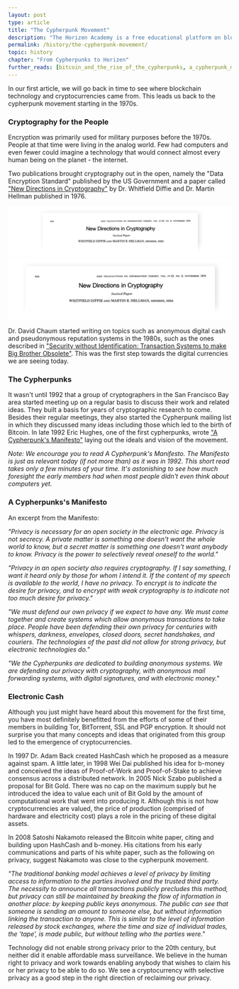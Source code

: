 ```yaml
---
layout: post
type: article
title: "The Cypherpunk Movement"
description: "The Horizen Academy is a free educational platform on blockchain technology, cryptocurrency, and privacy. In this article, we discuss a group of computer scientists known as The Cypherpunks."
permalink: /history/the-cypherpunk-movement/
topic: history
chapter: "From Cypherpunks to Horizen"
further_reads: [bitcoin_and_the_rise_of_the_cypherpunks, a_cypherpunk_manifesto]
---
```


In our first article, we will go back in time to see where blockchain technology and cryptocurrencies came from. This leads us back to the cypherpunk movement starting in the 1970s.

### Cryptography for the People

Encryption was primarily used for military purposes before the 1970s. People at that time were living in the analog world. Few had computers and even fewer could imagine a technology that would connect almost every human being on the planet - the internet.

Two publications brought cryptography out in the open, namely the "Data Encryption Standard" published by the US Government and a paper called ["New Directions in Cryptography"](https://ee.stanford.edu/~hellman/publications/24.pdf) by Dr. Whitfield Diffie and Dr. Martin Hellman published in 1976.

![New directions](/assets/post_files/history/the-cypherpunk-movement/new_directions_D.jpg)
![New directions](/assets/post_files/history/the-cypherpunk-movement/new_directions_M.jpg)

Dr. David Chaum started writing on topics such as anonymous digital cash and pseudonymous reputation systems in the 1980s, such as the ones described in ["Security without Identification: Transaction Systems to make Big Brother Obsolete"](https://www.chaum.com/publications/Security_Wthout_Identification.html). This was the first step towards the digital currencies we are seeing today.

### The Cypherpunks

It wasn't until 1992 that a group of cryptographers in the San Francisco Bay area started meeting up on a regular basis to discuss their work and related ideas. They built a basis for years of cryptographic research to come. Besides their regular meetings, they also started the Cypherpunk mailing list in which they discussed many ideas including those which led to the birth of Bitcoin. In late 1992 Eric Hughes, one of the first cypherpunks, wrote ["A Cypherpunk's Manifesto"](https://www.activism.net/cypherpunk/manifesto.html) laying out the ideals and vision of the movement.

_Note: We encourage you to read A Cypherpunk's Manifesto. The Manifesto is just as relevant today (if not more than) as it was in 1992. This short read takes only a few minutes of your time. It's astonishing to see how much foresight the early members had when most people didn't even think about computers yet._ 

### A Cypherpunks's Manifesto

An excerpt from the Manifesto:

_"Privacy is necessary for an open society in the electronic age. Privacy is not secrecy. A private matter is something one doesn't want the whole world to know, but a secret matter is something one doesn't want anybody to know. Privacy is the power to selectively reveal oneself to the world."_

_"Privacy in an open society also requires cryptography. If I say something, I want it heard only by those for whom I intend it. If the content of my speech is available to the world, I have no privacy. To encrypt is to indicate the desire for privacy, and to encrypt with weak cryptography is to indicate not too much desire for privacy."_

_"We must defend our own privacy if we expect to have any. We must come together and create systems which allow anonymous transactions to take place. People have been defending their own privacy for centuries with whispers, darkness, envelopes, closed doors, secret handshakes, and couriers. The technologies of the past did not allow for strong privacy, but electronic technologies do."_

_"We the Cypherpunks are dedicated to building anonymous systems. We are defending our privacy with cryptography, with anonymous mail forwarding systems, with digital signatures, and with electronic money."_

### Electronic Cash

Although you just might have heard about this movement for the first time, you have most definitely benefitted from the efforts of some of their members in building Tor, BitTorrent, SSL and PGP encryption. It should not surprise you that many concepts and ideas that originated from this group led to the emergence of cryptocurrencies.

In 1997 Dr. Adam Back created HashCash which he proposed as a measure against spam. A little later, in 1998 Wei Dai published his idea for b-money and conceived the ideas of Proof-of-Work and Proof-of-Stake to achieve consensus across a distributed network. In 2005 Nick Szabo published a proposal for Bit Gold. There was no cap on the maximum supply but he introduced the idea to value each unit of Bit Gold by the amount of computational work that went into producing it. Although this is not how cryptocurrencies are valued, the price of production (comprised of hardware and electricity cost) plays a role in the pricing of these digital assets.

In 2008 Satoshi Nakamoto released the Bitcoin white paper, citing and building upon HashCash and b-money. His citations from his early communications and parts of his white paper, such as the following on privacy, suggest Nakamoto was close to the cypherpunk movement.

_"The traditional banking model achieves a level of privacy by limiting access to information to the parties involved and the trusted third party. The necessity to announce all transactions publicly precludes this method, but privacy can still be maintained by breaking the flow of information in another place: by keeping public keys anonymous. The public can see that someone is sending an amount to someone else, but without information linking the transaction to anyone. This is similar to the level of information released by stock exchanges, where the time and size of individual trades, the ‘tape’, is made public, but without telling who the parties were."_

Technology did not enable strong privacy prior to the 20th century, but neither did it enable affordable mass surveillance. We believe in the human right to privacy and work towards enabling anybody that wishes to claim his or her privacy to be able to do so. We see a cryptocurrency with selective privacy as a good step in the right direction of reclaiming our privacy.

